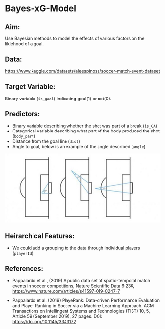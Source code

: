# Bayes-xG-Model

## Aim: 

Use Bayesian methods to model the effects of various factors on the liklehood of a goal.

## Data: 

https://www.kaggle.com/datasets/aleespinosa/soccer-match-event-dataset

## Target Variable:

Binary variable (`is_goal`) indicating goal(1) or not(0).

## Predictors:
 - Binary variable describing whether the shot was part of a break (`is_CA`) 
 - Categorical variable describing what part of the body produced the shot (`body_part`)
 - Distance from the goal line (`dist`)
 - Angle to goal, below is an example of the angle described (`angle`)
 
 ![](./Sources/angles.jpg)
 
## Heirarchical Features:
 - We could add a grouping to the data through individual players (`playerId`)
 
## References:

- Pappalardo et al., (2019) A public data set of spatio-temporal match events in soccer competitions, Nature Scientific Data 6:236, https://www.nature.com/articles/s41597-019-0247-7

- Pappalardo et al. (2019) PlayeRank: Data-driven Performance Evaluation and Player Ranking in Soccer via a Machine Learning Approach. ACM Transactions on Intellingent Systems and Technologies (TIST) 10, 5, Article 59 (September 2019), 27 pages. DOI: https://doi.org/10.1145/3343172 
